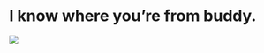 <!--
id: 31316347
link: http://tumblr.atmos.org/post/31316347/i-know-where-youre-from-buddy
slug: i-know-where-youre-from-buddy
date: Wed Apr 09 2008 20:56:10 GMT-0700 (PDT)
publish: 2008-04-09
tags: 
title: I know where you&#8217;re from buddy. 
-->


I know where you&#8217;re from buddy. 
======================================

![](http://24.media.tumblr.com/ZyX8Upfyn7mcgsds4s9YQOA2_500.jpg)

